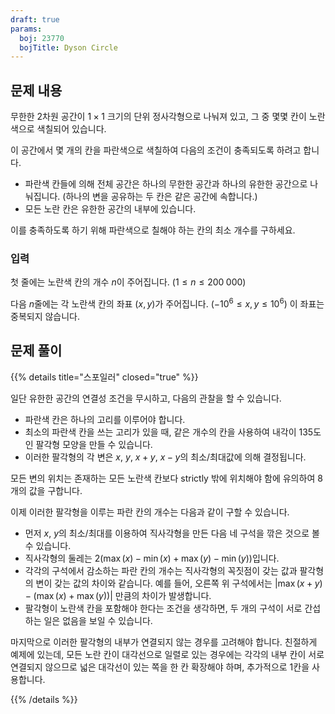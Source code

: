 ```yaml
---
draft: true
params:
  boj: 23770
  bojTitle: Dyson Circle
---
```


## 문제 내용

무한한 2차원 공간이 $1 \times 1$ 크기의 단위 정사각형으로 나눠져 있고, 그 중 몇몇 칸이 노란색으로 색칠되어 있습니다.

이 공간에서 몇 개의 칸을 파란색으로 색칠하여 다음의 조건이 충족되도록 하려고 합니다.

* 파란색 칸들에 의해 전체 공간은 하나의 무한한 공간과 하나의 유한한 공간으로 나눠집니다. (하나의 변을 공유하는 두 칸은 같은 공간에 속합니다.)
* 모든 노란 칸은 유한한 공간의 내부에 있습니다.

이를 충족하도록 하기 위해 파란색으로 칠해야 하는 칸의 최소 개수를 구하세요.

### 입력

첫 줄에는 노란색 칸의 개수 $n$이 주어집니다. ($1 \le n \le 200\;000$)

다음 $n$줄에는 각 노란색 칸의 좌표 $(x, y)$가 주어집니다. ($-10^6 \le x, y \le 10^6$) 이 좌표는 중복되지 않습니다.

## 문제 풀이

{{% details title="스포일러" closed="true" %}}

일단 유한한 공간의 연결성 조건을 무시하고, 다음의 관찰을 할 수 있습니다.

* 파란색 칸은 하나의 고리를 이루어야 합니다.
* 최소의 파란색 칸을 쓰는 고리가 있을 때, 같은 개수의 칸을 사용하여 내각이 135도인 팔각형 모양을 만들 수 있습니다.
* 이러한 팔각형의 각 변은 $x$, $y$, $x+y$, $x-y$의 최소/최대값에 의해 결정됩니다.

모든 변의 위치는 존재하는 모든 노란색 칸보다 strictly 밖에 위치해야 함에 유의하여 8개의 값을 구합니다.

이제 이러한 팔각형을 이루는 파란 칸의 개수는 다음과 같이 구할 수 있습니다.

* 먼저 $x$, $y$의 최소/최대를 이용하여 직사각형을 만든 다음 네 구석을 깎은 것으로 볼 수 있습니다.
* 직사각형의 둘레는 $2(\max(x) - \min(x) + \max(y) - \min(y))$입니다.
* 각각의 구석에서 감소하는 파란 칸의 개수는 직사각형의 꼭짓점이 갖는 값과 팔각형의 변이 갖는 값의 차이와 같습니다. 예를 들어, 오른쪽 위 구석에서는 $|\max(x+y) - (\max(x) + \max(y))|$ 만큼의 차이가 발생합니다.
* 팔각형이 노란색 칸을 포함해야 한다는 조건을 생각하면, 두 개의 구석이 서로 간섭하는 일은 없음을 보일 수 있습니다.

마지막으로 이러한 팔각형의 내부가 연결되지 않는 경우를 고려해야 합니다. 친절하게 예제에 있는데, 모든 노란 칸이 대각선으로 일렬로 있는 경우에는 각각의 내부 칸이 서로 연결되지 않으므로 넓은 대각선이 있는 쪽을 한 칸 확장해야 하며, 추가적으로 1칸을 사용합니다.

{{% /details %}}
